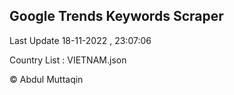 

## Google Trends Keywords Scraper 
 
Last Update 18-11-2022 , 23:07:06

Country List :
VIETNAM.json



© Abdul Muttaqin 
